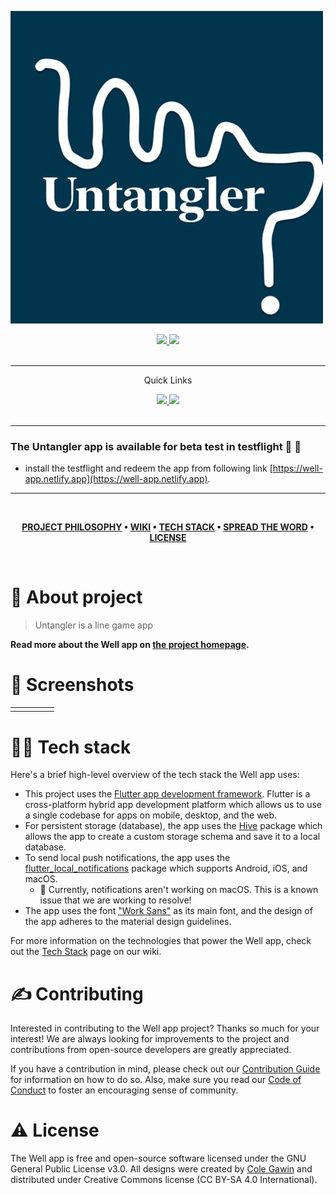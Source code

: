 ![The Well App](untangler.png)

<div align='center'>
  
<a href=''>
  
<img src='https://img.shields.io/badge/Version-1.0-yellow'>
  
</a>
  
<a href=''>
  
<img src='https://img.shields.io/badge/Platform-iOS%20%7C%2015.3-brightgreen'>
  
</a>
  
</div>

<br />

---

<div align='center'>
  
Quick Links
  <br />
<a href=''>
  
<img src='https://img.shields.io/badge/Testflight-build%201.0-blue'>
  
</a>
  
<a href=''>
  
<img src='https://img.shields.io/badge/More%20details-Visit-green'>
  
</a>

  
<br />
  
<br />
  
</div>

---

### The Untangler app is available for beta test in testflight 🥳 🚀

- install the testflight and redeem the app from following link [https://well-app.netlify.app](https://well-app.netlify.app).

---

<br />

<div align="center">

**[PROJECT PHILOSOPHY](https://github.com/chroline/well_app#-project-philosophy) • 
[WIKI](https://github.com/chroline/well_app#-wiki) • 
[TECH STACK](https://github.com/chroline/well_app#-tech-stack) • 
[SPREAD THE WORD](https://github.com/chroline/well_app#-spread-the-word) • 
[LICENSE](https://github.com/chroline/well_app#%EF%B8%8F-license)**

</div>

<br />

# 🧐 About project

> Untangler is a line game app


**Read more about the Well app on [the project homepage](https://projects.colegaw.in/well-app?utm_source=GitHub&utm_medium=readme&utm_campaign=well_app_readme).**


# 🌟 Screenshots 
|     |   	|   	|   	|   	|
|---	|---	|---	|---	|---	|
|   	|   	|   	|   	|   	|
 	


# 👨‍💻 Tech stack

Here's a brief high-level overview of the tech stack the Well app uses:

- This project uses the [Flutter app development framework](https://flutter.dev/). Flutter is a cross-platform hybrid app development platform which allows us to use a single codebase for apps on mobile, desktop, and the web.
- For persistent storage (database), the app uses the [Hive](https://hivedb.dev/) package which allows the app to create a custom storage schema and save it to a local database.
- To send local push notifications, the app uses the [flutter_local_notifications](https://pub.dev/packages/flutter_local_notifications) package which supports Android, iOS, and macOS.
  - 🚨 Currently, notifications aren't working on macOS. This is a known issue that we are working to resolve!
- The app uses the font ["Work Sans"](https://fonts.google.com/specimen/Work+Sans) as its main font, and the design of the app adheres to the material design guidelines.

For more information on the technologies that power the Well app, check out the [Tech Stack](https://github.com/chroline/well_app/wiki/Tech-Stack) page on our wiki.

# ✍️ Contributing

Interested in contributing to the Well app project? Thanks so much for your interest! We are always looking for improvements to the project and contributions from open-source developers are greatly appreciated.

If you have a contribution in mind, please check out our [Contribution Guide](https://github.com/chroline/well_app/wiki/Contribution-Guide) for information on how to do so. Also, make sure you read our [Code of Conduct](https://github.com/chroline/well_app/wiki/Code-of-Conduct) to foster an encouraging sense of community.


# ⚠️ License

The Well app is free and open-source software licensed under the GNU General Public License v3.0. All designs were created by [Cole Gawin](https://github.com/chroline) and distributed under Creative Commons license (CC BY-SA 4.0 International).

<br />



<br />

